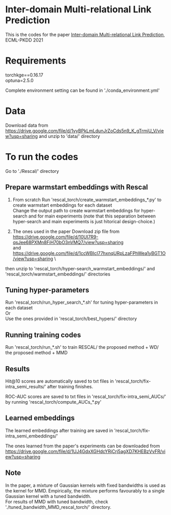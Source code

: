

# Inter-domain Multi-relational Link Prediction
This is the codes for the paper [Inter-domain Multi-relational Link Prediction](https://arxiv.org/abs/2106.06171), ECML-PKDD 2021


# Requirements
torchkge==0.16.17 \
optuna=2.5.0

Complete environment setting can be found in './conda_environment.yml'


# Data
Download data from https://drive.google.com/file/d/1vyBPkLmLdunJrZoCds5n9_K_gTrmiU_V/view?usp=sharing
and unzip to 'data/' directory

# To run the codes
Go to './Rescal/' directory

## Prepare warmstart embeddings with Rescal

1. From scratch
Run 'rescal_torch/create_warmstart_embeddings_*.py' to create warmstart embeddings for each dataset \
Change the output path to create warmstart embeddings for hyper-search and for main experiments (note that this separation between hyper-search and main experiments is just hitorical design-choice.)


2. The ones used in the paper
Download zip file from \
https://drive.google.com/file/d/10UI7R9-qsJee68PXMn8FiH70bO3nVMQ7/view?usp=sharing \
and \
https://drive.google.com/file/d/1ccWBIcI77hxnqURpLzaFPhWea1yBGT1O/view?usp=sharing \

then unzip to 'rescal_torch/hyper-search_warmstart_embeddings/' and 'rescal_torch/warmstart_embeddings/' directories


## Tuning hyper-parameters

Run 'rescal_torch/run_hyper_search_*.sh' for tuning hyper-parameters in each dataset \
Or \
Use the ones provided in 'rescal_torch/best_hypers/' directory 


## Running training codes

Run 'rescal_torch/run_*.sh' to train RESCAL/ the proposed method + WD/ the proposed method + MMD


## Results

Hit@10 scores are automatically saved to txt files in 'rescal_torch/fix-intra_semi_results/' after training finishes.

ROC-AUC scores are saved to txt files in 'rescal_torch/fix-intra_semi_AUCs/' by running 'rescal_torch/compute_AUCs_*.py'


## Learned embeddings

The learned embeddings after training are saved in 'rescal_torch/fix-intra_semi_embeddings/'

The ones learned from the paper's experiments can be downloaded from https://drive.google.com/file/d/1UJ4GdxXGHdcYRjCrj5agXD7KHEBzVvFR/view?usp=sharing


## Note
In the paper, a mixture of Gaussian kernels with fixed bandwidths is used as the kernel for MMD. Empirically, the mixture performs favourably to a single Gaussian kernel with a tuned bandwidth. \
For results of MMD with tuned bandwidth, check './tuned_bandwidth_MMD_rescal_torch/' directory.

